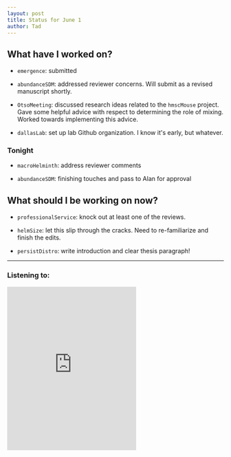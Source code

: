 ```yaml
---
layout: post 
title: Status for June 1 
author: Tad
---
```


## What have I worked on?

* `emergence`: submitted

* `abundanceSDM`: addressed reviewer concerns. Will submit as a revised manuscript shortly. 

* `OtsoMeeting`: discussed research ideas related to the `hmscMouse` project. Gave some helpful advice with respect to determining the role of mixing. Worked towards implementing this advice. 

* `dallasLab`: set up lab Github organization. I know it's early, but whatever.




### Tonight

* `macroHelminth`: address reviewer comments

* `abundanceSDM`: finishing touches and pass to Alan for approval



## What should I be working on now?

* `professionalService`: knock out at least one of the reviews.

* `helmSize`: let this slip through the cracks. Need to re-familiarize and finish the edits. 

* `persistDistro`: write introduction and clear thesis paragraph!




--- 

### Listening to:

<iframe src='https://embed.spotify.com/?uri=spotify%3Atrack%3A7ofZgS5xDW0XodfjaXWvZG' width='300' height='380' frameborder='0' allowtransparency='true'></iframe>

<i class='fa fa-code' style='color:pink'></i>
